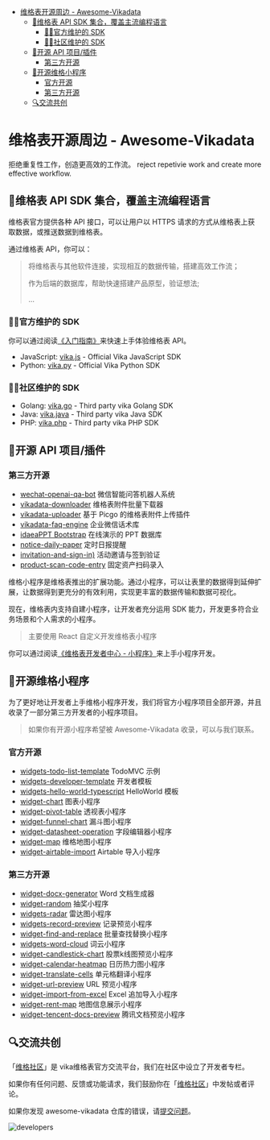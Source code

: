 - [维格表开源周边 - Awesome-Vikadata](#维格表开源周边---awesome-vikadata)
  - [🎯维格表 API SDK 集合，覆盖主流编程语言](#维格表-api-sdk-集合覆盖主流编程语言)
    - [👨‍💻官方维护的 SDK](#官方维护的-sdk)
    - [👨‍💻社区维护的 SDK](#社区维护的-sdk)
  - [🎯开源 API 项目/插件](#开源-api-项目插件)
    - [第三方开源](#第三方开源)
  - [🎯开源维格小程序](#开源维格小程序)
    - [官方开源](#官方开源)
    - [第三方开源](#第三方开源-1)
  - [🔍交流共创](#交流共创)

# 维格表开源周边 - Awesome-Vikadata
拒绝重复性工作，创造更高效的工作流。
reject repetivie work and create more effective workflow.

## 🎯维格表 API SDK 集合，覆盖主流编程语言
维格表官方提供各种 API 接口，可以让用户以 HTTPS 请求的方式从维格表上获取数据，或推送数据到维格表。

通过维格表 API，你可以：

> 将维格表与其他软件连接，实现相互的数据传输，搭建高效工作流；
> 
> 作为后端的数据库，帮助快速搭建产品原型，验证想法;
> 
> ...

### 👨‍💻官方维护的 SDK
你可以通过阅读[《入门指南》](https://vika.cn/developers/api/quick-start)来快速上手体验维格表 API。

- JavaScript: [vika.js](https://github.com/vikadata/vika.js) - Official Vika JavaScript SDK
- Python: [vika.py](https://github.com/vikadata/vika.py) - Official Vika Python SDK

### 👨‍💻社区维护的 SDK
- Golang: [vika.go](https://github.com/vikadata/vika.go) - Third party vika Golang SDK
- Java: [vika.java](https://github.com/vikadata/vika.java) - Third party vika Java SDK
- PHP: [vika.php](https://github.com/vikadata/vika.php) - Third party vika PHP SDK

## 🎯开源 API 项目/插件

### 第三方开源
- [wechat-openai-qa-bot](https://github.com/choogoo/wechat-openai-qa-bot) 微信智能问答机器人系统
- [vikadata-downloader](https://github.com/kwp-lab/vika-downloader) 维格表附件批量下载器
- [vikadata-uploader](https://github.com/kwp-lab/picgo-plugin-vikadata) 基于 Picgo 的维格表附件上传插件
- [vikadata-faq-engine](https://github.com/kwp-lab/vika-faq-engine) 企业微信话术库
- [idaeaPPT Bootstrap](https://github.com/kwp-lab/idealPPT-Bootstrap) 在线演示的 PPT 数据库
- [notice-daily-paper](https://github.com/Niko030303/vikadata-api-notice-daily-paper) 定时日报提醒
- [invitation-and-sign-in)](https://github.com/Niko030303/invitation-and-sign-in) 活动邀请与签到验证
- [product-scan-code-entry](https://github.com/Niko030303/product-scan-code-entry) 固定资产扫码录入


维格小程序是维格表推出的扩展功能。通过小程序，可以让表里的数据得到延伸扩展，让数据得到更充分的有效利用，实现更丰富的数据传输和数据可视化。

现在，维格表内支持自建小程序，让开发者充分运用 SDK 能力，开发更多符合业务场景和个人需求的小程序。

> 主要使用 React 自定义开发维格表小程序

你可以通过阅读[《维格表开发者中心 - 小程序》](https://vika.cn/developers/widget/start)来上手小程序开发。

## 🎯开源维格小程序
为了更好地让开发者上手维格小程序开发，我们将官方小程序项目全部开源，并且收录了一部分第三方开发者的小程序项目。

> 如果你有开源小程序希望被 Awesome-Vikadata 收录，可以与我们联系。

### 官方开源
- [widgets-todo-list-template](https://github.com/vikadata/widgets-todo-list-template) TodoMVC 示例
- [widgets-developer-template](https://github.com/vikadata/widgets-developer-template) 开发者模板
- [widgets-hello-world-typescript](https://github.com/vikadata/widgets-hello-world-typescript) HelloWorld 模板
- [widget-chart](https://github.com/vikadata/widget-chart) 图表小程序
- [widget-pivot-table](https://github.com/vikadata/vikadata-widget-pivot-table) 透视表小程序
- [widget-funnel-chart](https://github.com/vikadata/widget-funnel-chart) 漏斗图小程序
- [widget-datasheet-operation](https://github.com/vikadata/widget-datasheet-operation) 字段编辑器小程序
- [widget-map](https://github.com/vikadata/widget-map) 维格地图小程序
- [widget-airtable-import](https://github.com/vikadata/widget-airtable-importhttps://github.com/vikadata/widget-airtable-import) Airtable 导入小程序




### 第三方开源
- [widget-docx-generator](https://github.com/kwp-lab/vikadata-widget-docx-generator) Word 文档生成器
- [widget-random](https://github.com/Liamzai/vika-random-widget) 抽奖小程序
- [widgets-radar](https://github.com/kwp-lab/vikadata-widget-radar) 雷达图小程序
- [widgets-record-preview](https://github.com/yikeke/Record-Preview-Vika-Widget) 记录预览小程序
- [widget-find-and-replace](https://github.com/Niko030303/vikadata-widget-find-and-replace) 批量查找替换小程序
- [widgets-word-cloud](https://github.com/vikadata/widgets-word-cloud) 词云小程序
- [widget-candlestick-chart](https://github.com/Niko030303/vikadata-widget-candlestick-chart) 股票k线图预览小程序
- [widget-calendar-heatmap](https://github.com/Niko030303/vikadata-widget-calendar-heatmap) 日历热力图小程序
- [widget-translate-cells](https://github.com/yikeke/Translate-Cells-Vika-Widget) 单元格翻译小程序
- [widget-url-preview](https://github.com/yikeke/URL-Preview-Vika-Widget) URL 预览小程序
- [widget-import-from-excel](https://github.com/xukecheng/vikadata-widget-import-from-excel) Excel 追加导入小程序
- [widget-rent-map](https://github.com/laboonly/widgets-rent-map) 地图信息展示小程序
- [widget-tencent-docs-preview](https://github.com/Cococococococococococococo/tencent) 腾讯文档预览小程序

## 🔍交流共创
「[维格社区](https://bbs.vika.cn/feature/2)」是 vika维格表官方交流平台，我们在社区中设立了开发者专栏。

如果你有任何问题、反馈或功能请求，我们鼓励你在「[维格社区](https://bbs.vika.cn/feature/2)」中发帖或者评论。

如果你发现 awesome-vikadata 仓库的错误，请[提交问题](https://github.com/vikadata/awesome-vikadata/issues)。

![developers](https://s1.vika.cn/space/2022/02/11/d933e1ca75084e09a96c50152a7ed4ac)
